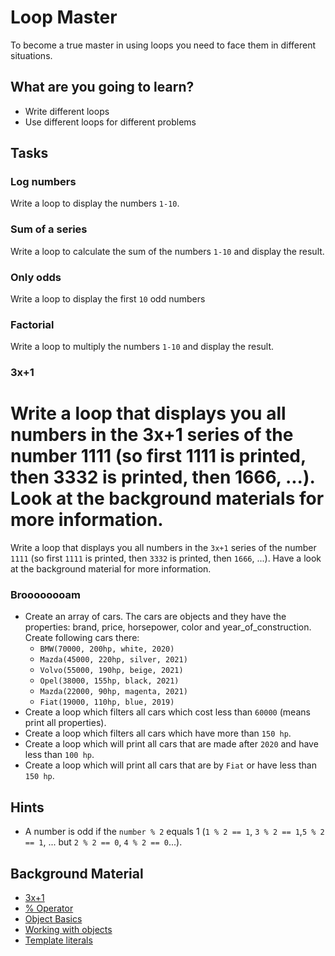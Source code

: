 # Loop Master

To become a true master in using loops you need to face them in different situations.

## What are you going to learn?

* Write different loops
* Use different loops for different problems

## Tasks

### Log numbers
Write a loop to display the numbers `1-10`.

### Sum of a series
Write a loop to calculate the sum of the numbers `1-10` and display the result.

### Only odds
Write a loop to display the first `10` odd numbers

### Factorial
Write a loop to multiply the numbers `1-10` and display the result.

### 3x+1
Write a loop that displays you all numbers in the 3x+1 series of the number 1111 (so first 1111 is printed, then 3332 is printed, then 1666, ...). Look at the background materials for more information.
=======
Write a loop that displays you all numbers in the `3x+1` series of the number `1111` (so first `1111` is printed, then `3332` is printed, then `1666`, ...). Have a look at the background material for more information.

### Broooooooam
* Create an array of cars. The cars are objects and they have the properties: brand, price, horsepower, color and year_of_construction. Create following cars there: 
    * `BMW(70000, 200hp, white, 2020)`
    * `Mazda(45000, 220hp, silver, 2021)`
    * `Volvo(55000, 190hp, beige, 2021)`
    * `Opel(38000, 155hp, black, 2021)`
    * `Mazda(22000, 90hp, magenta, 2021)`
    * `Fiat(19000, 110hp, blue, 2019)`
* Create a loop which filters all cars which cost less than `60000` (means print all properties).
* Create a loop which filters all cars which have more than `150 hp`.
* Create a loop which will print all cars that are made after `2020` and have less than `100 hp`.
* Create a loop which will print all cars that are by `Fiat` or have less than `150 hp`.

## Hints
* A number is odd if the `number % 2` equals 1 (`1 % 2 == 1`, `3 % 2 == 1`,`5 % 2 == 1`, ... but `2 % 2 == 0`, `4 % 2 == 0`...).

## Background Material
* [3x+1](https://www.mathematicalgemstones.com/gemstones/the-3x1-problem/)
* [% Operator](https://en.wikipedia.org/wiki/Modulo_operation)
* [Object Basics](https://developer.mozilla.org/en-US/docs/Learn/JavaScript/Objects/Basics)
* [Working with objects](https://developer.mozilla.org/en-US/docs/Web/JavaScript/Guide/Working_with_Objects)
* [Template literals](https://developer.mozilla.org/en-US/docs/Web/JavaScript/Reference/Template_literals)
